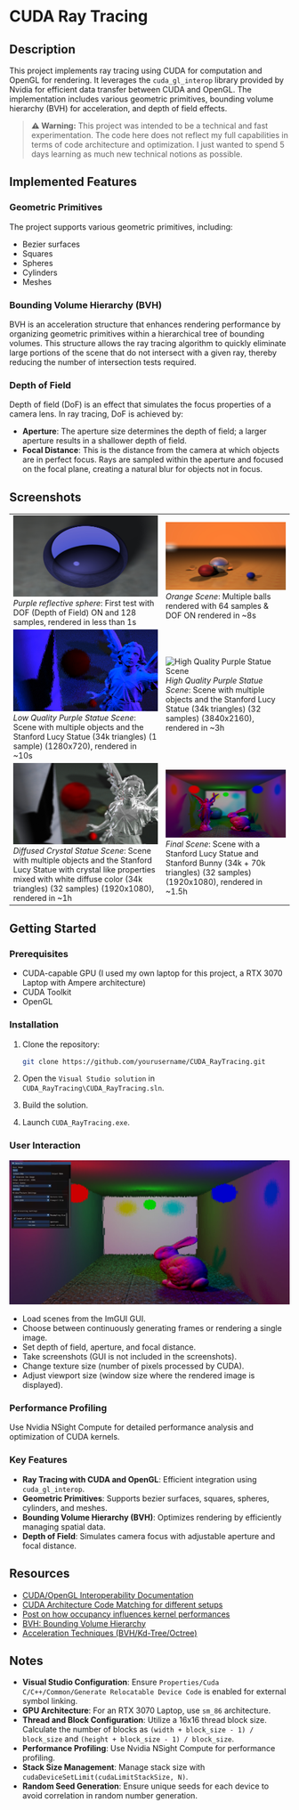 # CUDA Ray Tracing

## Description

This project implements ray tracing using CUDA for computation and OpenGL for rendering. It leverages the `cuda_gl_interop` library provided by Nvidia for efficient data transfer between CUDA and OpenGL. The implementation includes various geometric primitives, bounding volume hierarchy (BVH) for acceleration, and depth of field effects.

> **⚠️ Warning:** This project was intended to be a technical and fast experimentation. The code here does not reflect my full capabilities in terms of code architecture and optimization. I just wanted to spend 5 days learning as much new technical notions as possible.

## Implemented Features

### Geometric Primitives

The project supports various geometric primitives, including:
- Bezier surfaces
- Squares
- Spheres
- Cylinders
- Meshes

### Bounding Volume Hierarchy (BVH)

BVH is an acceleration structure that enhances rendering performance by organizing geometric primitives within a hierarchical tree of bounding volumes. This structure allows the ray tracing algorithm to quickly eliminate large portions of the scene that do not intersect with a given ray, thereby reducing the number of intersection tests required.

### Depth of Field

Depth of field (DoF) is an effect that simulates the focus properties of a camera lens. In ray tracing, DoF is achieved by:
- **Aperture**: The aperture size determines the depth of field; a larger aperture results in a shallower depth of field.
- **Focal Distance**: This is the distance from the camera at which objects are in perfect focus. Rays are sampled within the aperture and focused on the focal plane, creating a natural blur for objects not in focus.

## Screenshots

<table>
  <tr>
    <td>
      <img src="CUDA_RayTracing/resources/purple_ball.jpg" alt="Purple reflective sphere">
      <div><em>Purple reflective sphere</em>: First test with DOF (Depth of Field) ON and 128 samples, rendered in less than 1s</div>
    </td>
    <td>
      <img src="CUDA_RayTracing/resources/or.jpg" alt="Orange Scene">
      <div><em>Orange Scene</em>: Multiple balls rendered with 64 samples & DOF ON rendered in ~8s</div>
    </td>
  </tr>
  <tr>
    <td>
      <img src="CUDA_RayTracing/resources/screenshot3-1.jpg" alt="Low Quality Purple Statue Scene">
      <div><em>Low Quality Purple Statue Scene</em>: Scene with multiple objects and the Stanford Lucy Statue (34k triangles) (1 sample) (1280x720), rendered in ~10s</div>
    </td>
    <td>
      <img src="CUDA_RayTracing/resources/screenshot3-2.jpg" alt="High Quality Purple Statue Scene">
      <div><em>High Quality Purple Statue Scene</em>: Scene with multiple objects and the Stanford Lucy Statue (34k triangles) (32 samples) (3840x2160), rendered in ~3h</div>
    </td>
  </tr>
    <tr>
    <td>
      <img src="CUDA_RayTracing/resources/screenshot4.jpg" alt="Diffused Crystal Statue Scene">
      <div><em>Diffused Crystal Statue Scene</em>: Scene with multiple objects and the Stanford Lucy Statue with crystal like properties mixed with white diffuse color (34k triangles) (32 samples) (1920x1080), rendered in ~1h</div>
    </td>
    <td>
      <img src="CUDA_RayTracing/resources/screenshot_final.jpg" alt="Final Scene">
      <div><em>Final Scene</em>: Scene with a Stanford Lucy Statue and Stanford Bunny (34k + 70k triangles) (32 samples) (1920x1080), rendered in ~1.5h</div>
    </td>
  </tr>
</table>

## Getting Started

### Prerequisites

- CUDA-capable GPU (I used my own laptop for this project, a RTX 3070 Laptop with Ampere architecture)
- CUDA Toolkit
- OpenGL

### Installation

1. Clone the repository:
   ```sh
   git clone https://github.com/yourusername/CUDA_RayTracing.git
   ```

2. Open the `Visual Studio solution` in `CUDA_RayTracing\CUDA_RayTracing.sln`.

3. Build the solution.

4. Launch `CUDA_RayTracing.exe`.

### User Interaction

![Screenshot 4](CUDA_RayTracing/resources/screenshot_ui.jpg)

- Load scenes from the ImGUI GUI.
- Choose between continuously generating frames or rendering a single image.
- Set depth of field, aperture, and focal distance.
- Take screenshots (GUI is not included in the screenshots).
- Change texture size (number of pixels processed by CUDA).
- Adjust viewport size (window size where the rendered image is displayed).

### Performance Profiling

Use Nvidia NSight Compute for detailed performance analysis and optimization of CUDA kernels.

### Key Features

- **Ray Tracing with CUDA and OpenGL**: Efficient integration using `cuda_gl_interop`.
- **Geometric Primitives**: Supports bezier surfaces, squares, spheres, cylinders, and meshes.
- **Bounding Volume Hierarchy (BVH)**: Optimizes rendering by efficiently managing spatial data.
- **Depth of Field**: Simulates camera focus with adjustable aperture and focal distance.

## Resources

- [CUDA/OpenGL Interoperability Documentation](https://docs.nvidia.com/cuda/cuda-runtime-api/group__CUDART__OPENGL.html)
- [CUDA Architecture Code Matching for different setups](https://arnon.dk/matching-sm-architectures-arch-and-gencode-for-various-nvidia-cards/)
- [Post on how occupancy influences kernel performances](https://stackoverflow.com/questions/6688534/cuda-dependence-of-kernel-performance-on-occupancy)
- [BVH: Bounding Volume Hierarchy](https://en.wikipedia.org/wiki/Bounding_volume_hierarchy)
- [Acceleration Techniques (BVH/Kd-Tree/Octree)](https://www.csie.ntu.edu.tw/~cyy/courses/rendering/15fall/lectures/handouts/chap04_acceleration_4up.pdf)

## Notes

- **Visual Studio Configuration**: Ensure `Properties/Cuda C/C++/Common/Generate Relocatable Device Code` is enabled for external symbol linking.
- **GPU Architecture**: For an RTX 3070 Laptop, use `sm_86` architecture.
- **Thread and Block Configuration**: Utilize a 16x16 thread block size. Calculate the number of blocks as `(width + block_size - 1) / block_size` and `(height + block_size - 1) / block_size`.
- **Performance Profiling**: Use Nvidia NSight Compute for performance profiling.
- **Stack Size Management**: Manage stack size with `cudaDeviceSetLimit(cudaLimitStackSize, N)`.
- **Random Seed Generation**: Ensure unique seeds for each device to avoid correlation in random number generation.
